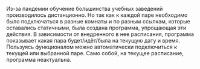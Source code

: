Из-за пандемии обучение большинства учебных заведений производилось дистанционно.
Но так как к каждой паре необходимо было подключаться в разные комнаты и по разным ссылкам, которые оставались статичными, была создана программа, упрощающая эти действия.
В зависимости от внедренного в нее расписания, программа показывает какая пара будет/идёт/была на текущую дату и время.
Пользуясь функционалом можно автоматически подключиться к текущей или выбранной паре.
Само собой, на текущее расписание, программа неактуальна.

